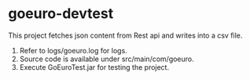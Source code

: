 # goeuro-devtest
This project fetches json content from Rest api and writes into a csv file.
1) Refer to logs/goeuro.log for logs.
2) Source code is available under src/main/com/goeuro.
3) Execute GoEuroTest.jar for testing the project.
